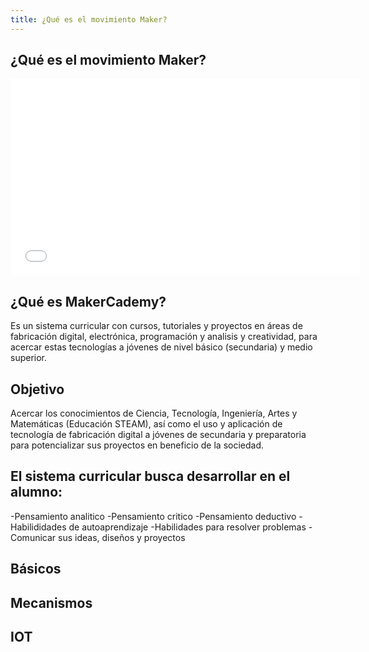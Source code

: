 ```yaml
---
title: ¿Qué es el movimiento Maker?
---
```

## ¿Qué es el movimiento Maker?

<iframe width="560" height="315" src="//www.youtube.com/embed/IsRBgBwLwxw" frameborder="0" allowfullscreen></iframe>

## ¿Qué es MakerCademy?
Es un sistema curricular con cursos, tutoriales y proyectos en áreas de
fabricación digital, electrónica, programación y analisis y
creatividad, para acercar estas tecnologías a jóvenes de nivel
básico (secundaria) y medio superior.

## Objetivo
Acercar los conocimientos de Ciencia, Tecnología, Ingeniería, Artes y Matemáticas
(Educación STEAM), así como el uso y aplicación de tecnología de fabricación
digital a jóvenes de secundaria y preparatoria para potencializar sus proyectos en
beneficio de la sociedad.

## El sistema curricular busca desarrollar en el alumno:

-Pensamiento analitico
-Pensamiento critico
-Pensamiento deductivo
-Habilididades de autoaprendizaje
-Habilidades para resolver problemas
-Comunicar sus ideas, diseños y proyectos

## Básicos

## Mecanismos

## IOT
